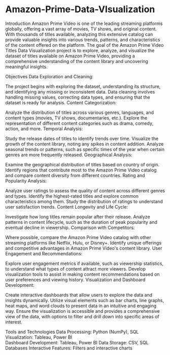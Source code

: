 # Amazon-Prime-Data-VIsualization
Introduction
Amazon Prime Video is one of the leading streaming platforms globally, offering a vast array of movies, TV shows, and original content. With thousands of titles available, analyzing this extensive catalog can provide valuable insights into various trends, patterns, and characteristics of the content offered on the platform. The goal of the Amazon Prime Video Titles Data Visualization project is to explore, analyze, and visualize the dataset of titles available on Amazon Prime Video, providing a comprehensive understanding of the content library and uncovering meaningful insights.

Objectives
Data Exploration and Cleaning:


The project begins with exploring the dataset, understanding its structure, and identifying any missing or inconsistent data.
Data cleaning involves handling missing values, correcting data types, and ensuring that the dataset is ready for analysis.
Content Categorization:

Analyze the distribution of titles across various genres, languages, and content types (movies, TV shows, documentaries, etc.).
Explore the representation of different content categories such as drama, comedy, action, and more.
Temporal Analysis:

Study the release dates of titles to identify trends over time.
Visualize the growth of the content library, noting any spikes in content addition.
Analyze seasonal trends or patterns, such as specific times of the year when certain genres are more frequently released.
Geographical Analysis:

Examine the geographical distribution of titles based on country of origin.
Identify regions that contribute most to the Amazon Prime Video catalog and compare content diversity from different countries.
Rating and Popularity Analysis:

Analyze user ratings to assess the quality of content across different genres and types.
Identify the highest-rated titles and explore common characteristics among them.
Study the distribution of ratings to understand user satisfaction trends.
Content Longevity and Life Cycle:

Investigate how long titles remain popular after their release.
Analyze patterns in content lifecycle, such as the duration of peak popularity and eventual decline in viewership.
Comparison with Competitors:

Where possible, compare the Amazon Prime Video catalog with other streaming platforms like Netflix, Hulu, or Disney+.
Identify unique offerings and competitive advantages in Amazon Prime Video's content library.
User Engagement and Recommendations:

Explore user engagement metrics if available, such as viewership statistics, to understand what types of content attract more viewers.
Develop visualization tools to assist in making content recommendations based on user preferences and viewing history.
Visualization and Dashboard Development:

Create interactive dashboards that allow users to explore the data and insights dynamically.
Utilize visual elements such as bar charts, line graphs, heat maps, and word clouds to present data in an intuitive and engaging way.
Ensure the visualization is accessible and provides a comprehensive view of the data, with options to filter and drill down into specific areas of interest.

Tools and Technologies
Data Processing: Python (NumPy), SQL
Visualization: Tableau, Power BI\
Dashboard Development: Tableau, Power BI
Data Storage: CSV, SQL Databases
Interactive Features: Filters and interactive charts
